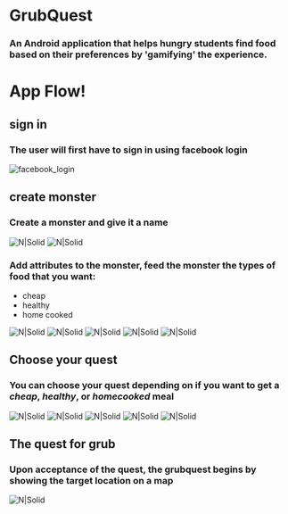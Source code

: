 # GrubQuest

### An Android application that helps hungry students find food based on their preferences by 'gamifying' the experience.

# App Flow!
## sign  in
### The user will first have to sign in using facebook login
![facebook_login](http://res.cloudinary.com/djdt5maoi/image/upload/c_scale,w_250/v1489898712/landing_page_iludkh.png)
## create monster
### Create a monster and give it a name
![N|Solid](http://res.cloudinary.com/djdt5maoi/image/upload/c_scale,w_250/v1489898704/character_creator_r9jfcg.png) ![N|Solid](http://res.cloudinary.com/djdt5maoi/image/upload/c_scale,w_250/v1489898713/set_info_uv1c8a.png)

### Add attributes to the monster, feed the monster the types of food that you want:
* cheap
* healthy
* home cooked

![N|Solid](http://res.cloudinary.com/djdt5maoi/image/upload/c_scale,w_250/v1489898713/info_highlight_1_qatga4.png) ![N|Solid](http://res.cloudinary.com/djdt5maoi/image/upload/c_scale,w_250/v1489898715/info_highlight_2_x4hqd4.png) ![N|Solid](http://res.cloudinary.com/djdt5maoi/image/upload/c_scale,w_250/v1489898712/info_highlight_3_bcx1ll.png) ![N|Solid](http://res.cloudinary.com/djdt5maoi/image/upload/c_scale,w_250/v1489898713/info_highlight_4_lmpdw5.png) ![N|Solid](http://res.cloudinary.com/djdt5maoi/image/upload/c_scale,w_250/v1489898705/feed_info_ldbvne.png)

## Choose your quest
### You can choose your quest depending on if you want to get a *cheap*, *healthy*, or *homecooked* meal
![N|Solid](http://res.cloudinary.com/djdt5maoi/image/upload/c_scale,w_250/v1489898707/feedme_highlight_1_xhdzk1.png) ![N|Solid](http://res.cloudinary.com/djdt5maoi/image/upload/c_scale,w_250/v1489898707/feedme_highlight_2_yejbra.png) ![N|Solid](http://res.cloudinary.com/djdt5maoi/image/upload/c_scale,w_250/v1489898708/feedme_highlight_3_pypuga.png) ![N|Solid](http://res.cloudinary.com/djdt5maoi/image/upload/c_scale,w_250/v1489898706/feedme_2_h2t2z1.png) ![N|Solid](http://res.cloudinary.com/djdt5maoi/image/upload/c_scale,w_250/v1489898709/feedme_quest_qxs4eb.png)

## The quest for grub
### Upon acceptance of the quest, the grubquest begins by showing the target location on a map
![N|Solid](http://res.cloudinary.com/djdt5maoi/image/upload/c_scale,w_250/v1489898719/feed_me_map_im4r2m.png)
